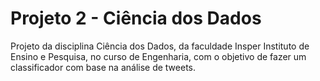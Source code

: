 # Projeto 2 - Ciência dos Dados

Projeto da disciplina Ciência dos Dados, da faculdade Insper Instituto de Ensino e Pesquisa, no curso de Engenharia, com o objetivo de fazer um classificador com base na análise de tweets.
